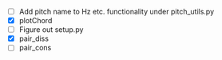 - [ ] Add pitch name to Hz etc. functionality under pitch_utils.py
- [x] plotChord
- [ ] Figure out setup.py
- [x] pair_diss
- [ ] pair_cons
